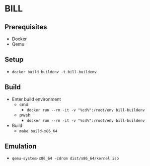 # BILL

## Prerequisites
- Docker
- Qemu

## Setup
- `docker build buildenv -t bill-buildenv`

## Build
- Enter build environment
	- cmd
		- `docker run --rm -it -v "%cd%":/root/env bill-buildenv`
	- pwsh
		- `docker run --rm -it -v "%cd%":/root/env bill-buildenv`
- Build
	- `make build-x86_64`

## Emulation
- `qemu-system-x86_64 -cdrom dist/x86_64/kernel.iso`
